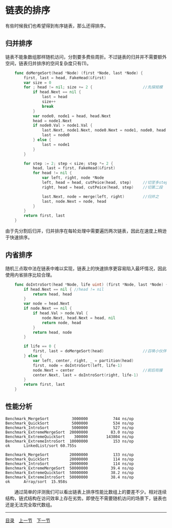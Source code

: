 # 链表的排序
有些时候我们也希望得到有序链表，那么还得排序。

## 归并排序
链表不能象数组那样随机访问，分割要多费些周折。不过链表的归并并不需要额外空间，链表归并排序的空间复杂度只有(1)。
```go
	func doMergeSort(head *Node) (first *Node, last *Node) {
		first, last = head, FakeHead(&first)
		var size = 0
		for ; head != nil; size += 2 {						//先探规模
			if head.Next == nil {
				last = head
				size++
				break
			}
			var node0, node1 = head, head.Next
			head = node1.Next
			if node0.Val > node1.Val {
				last.Next, node1.Next, node0.Next = node1, node0, head
				last = node0
			} else {
				last = node1
			}
		}

		for step := 2; step < size; step *= 2 {
			head, last = first, FakeHead(&first)
			for head != nil {
				var left, right, node *Node
				left, head = head, cutPeice(head, step)		//切至多step大小的一段
				right, head = head, cutPeice(head, step)	//切第二段

				last.Next, node = merge(left, right)		//归并之
				last, node.Next = node, head
			}
		}
		return first, last
	}
```
由于先分割后归并，归并排序在每轮处理中需要遍历两次链表，因此在速度上稍逊于快速排序。

## 内省排序
随机三点取中法在链表中难以实现，链表上的快速排序更容易陷入最坏情况，因此使用内省排序比较合理。
```go
	func doIntroSort(head *Node, life uint) (first *Node, last *Node) {
		if head.Next == nil { //head != nil
			return head, head
		}
		var node = head.Next
		if node.Next == nil {
			if head.Val > node.Val {
				node.Next, head.Next = head, nil
				return node, head
			}
			return head, node
		}

		if life == 0 {
			first, last = doMergeSort(head)					//召唤小伙伴
		} else {
			var left, center, right, _ = partition(head)
			first, node = doIntroSort(left, life-1)
			node.Next = center								//前后衔接
			center.Next, last = doIntroSort(right, life-1)
		}
		return first, last
	}
```

## 性能分析
	Benchmark_MergeSort			 3000000	       744 ns/op
	Benchmark_QuickSort			 5000000	       534 ns/op
	Benchmark_IntroSort			 5000000	       527 ns/op
	Benchmark_ExtremeMergeSort	20000000	      83.0 ns/op
	Benchmark_ExtremeQuickSort	  300000	    143804 ns/op
	Benchmark_ExtremeIntroSort	10000000	       153 ns/op
	ok  	LinkedList/sort	60.755s

	Benchmark_MergeSort			20000000	       133 ns/op
	Benchmark_QuickSort			20000000	       114 ns/op
	Benchmark_IntroSort			20000000	       114 ns/op
	Benchmark_ExtremeMergeSort	50000000	      39.4 ns/op
	Benchmark_ExtremeQuickSort	50000000	      38.2 ns/op
	Benchmark_ExtremeIntroSort	50000000	      38.4 ns/op
	ok  	Array/sort	15.958s

　　通过简单的评测我们可以看出链表上排序性能比数组上的要差不少。相对连续结构，链式结构在访问效率上存在劣势。即使在不需要随机访问的场景下，链表也还是无法完全取代数组。

---
[目录](../index.md)　[上一节](02.md)　[下一节](02-B.md)
